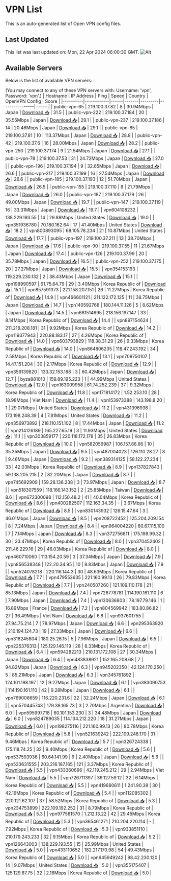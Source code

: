 # VPN List

This is an auto-generated list of Open VPN config files.

## Last Updated

This list was last updated on: Mon, 22 Apr 2024 06:00:30 GMT.
![Alt](https://repobeats.axiom.co/api/embed/186b98318ef1479477931607c1ad7d823f12451f.svg "Repobeats analytics image")

## Available Servers

Below is the list of available VPN servers:

(You may connect to any of these VPN servers with: Username: 'vpn', Password: 'vpn'.)
| Hostname | IP Address | Ping | Speed | Country | OpenVPN Config | Score |
|----------|------------|------|-------|---------|----------------| ----- |
| public-vpn-65 | 219.100.37.82 | 8 | 30.94Mbps | Japan | [Download 📥](./configs/server_0_JP.ovpn) | 31.5 |
| public-vpn-222 | 219.100.37.184 | 20 | 35.55Mbps | Japan | [Download 📥](./configs/server_1_JP.ovpn) | 29.1 |
| public-vpn-237 | 219.100.37.186 | 14 | 20.46Mbps | Japan | [Download 📥](./configs/server_2_JP.ovpn) | 29.1 |
| public-vpn-85 | 219.100.37.81 | 10 | 113.37Mbps | Japan | [Download 📥](./configs/server_3_JP.ovpn) | 28.8 |
| public-vpn-42 | 219.100.37.6 | 16 | 28.00Mbps | Japan | [Download 📥](./configs/server_4_JP.ovpn) | 28.2 |
| public-vpn-250 | 219.100.37.174 | 9 | 21.54Mbps | Japan | [Download 📥](./configs/server_5_JP.ovpn) | 27.1 |
| public-vpn-78 | 219.100.37.53 | 31 | 24.72Mbps | Japan | [Download 📥](./configs/server_6_JP.ovpn) | 27.0 |
| public-vpn-196 | 219.100.37.194 | 9 | 32.65Mbps | Japan | [Download 📥](./configs/server_7_JP.ovpn) | 26.6 |
| public-vpn-217 | 219.100.37.199 | 16 | 27.54Mbps | Japan | [Download 📥](./configs/server_8_JP.ovpn) | 26.6 |
| public-vpn-185 | 219.100.37.193 | 12 | 51.70Mbps | Japan | [Download 📥](./configs/server_9_JP.ovpn) | 26.5 |
| public-vpn-155 | 219.100.37.110 | 8 | 21.79Mbps | Japan | [Download 📥](./configs/server_10_JP.ovpn) | 26.0 |
| public-vpn-187 | 219.100.37.179 | 26 | 49.00Mbps | Japan | [Download 📥](./configs/server_11_JP.ovpn) | 19.7 |
| public-vpn-147 | 219.100.37.119 | 16 | 33.31Mbps | Japan | [Download 📥](./configs/server_12_JP.ovpn) | 19.7 |
| vpn604108232 | 138.229.193.55 | 14 | 29.88Mbps | United States | [Download 📥](./configs/server_13_US.ovpn) | 19.0 |
| vpn351936780 | 70.180.162.64 | 17 | 41.40Mbps | United States | [Download 📥](./configs/server_14_US.ovpn) | 18.2 |
| vpn800893095 | 68.105.78.234 | 21 | 10.87Mbps | United States | [Download 📥](./configs/server_15_US.ovpn) | 17.7 |
| public-vpn-197 | 219.100.37.211 | 13 | 38.70Mbps | Japan | [Download 📥](./configs/server_16_JP.ovpn) | 17.6 |
| public-vpn-90 | 219.100.37.55 | 11 | 21.67Mbps | Japan | [Download 📥](./configs/server_17_JP.ovpn) | 17.4 |
| public-vpn-126 | 219.100.37.99 | 20 | 35.78Mbps | Japan | [Download 📥](./configs/server_18_JP.ovpn) | 16.5 |
| public-vpn-252 | 219.100.37.175 | 20 | 27.27Mbps | Japan | [Download 📥](./configs/server_19_JP.ovpn) | 15.5 |
| vpn354153193 | 119.229.230.132 | 2 | 38.43Mbps | Japan | [Download 📥](./configs/server_20_JP.ovpn) | 15.1 |
| vpn198990597 | 61.75.64.79 | 29 | 3.40Mbps | Korea Republic of | [Download 📥](./configs/server_21_KR.ovpn) | 15.1 |
| vpn857591373 | 221.158.207.151 | 26 | 11.27Mbps | Korea Republic of | [Download 📥](./configs/server_22_KR.ovpn) | 14.9 |
| vpn466601121 | 211.122.172.125 | 11 | 38.75Mbps | Japan | [Download 📥](./configs/server_23_JP.ovpn) | 14.7 |
| vpn140592768 | 180.144.11.126 | 5 | 8.62Mbps | Japan | [Download 📥](./configs/server_24_JP.ovpn) | 14.5 |
| vpn681514695 | 218.156.197.147 | 33 | 8.14Mbps | Korea Republic of | [Download 📥](./configs/server_25_KR.ovpn) | 14.4 |
| vpn897154624 | 211.218.208.181 | 31 | 9.92Mbps | Korea Republic of | [Download 📥](./configs/server_26_KR.ovpn) | 14.2 |
| vpn119377943 | 220.88.183.17 | 27 | 4.26Mbps | Korea Republic of | [Download 📥](./configs/server_27_KR.ovpn) | 14.0 |
| vpn603793829 | 118.38.31.29 | 26 | 9.33Mbps | Korea Republic of | [Download 📥](./configs/server_28_KR.ovpn) | 14.0 |
| vpn864806235 | 118.47.243.192 | 34 | 2.58Mbps | Korea Republic of | [Download 📥](./configs/server_29_KR.ovpn) | 13.1 |
| vpn709750107 | 14.47.151.204 | 30 | 2.17Mbps | Korea Republic of | [Download 📥](./configs/server_30_KR.ovpn) | 12.9 |
| vpn359139820 | 133.32.153.188 | 3 | 60.42Mbps | Japan | [Download 📥](./configs/server_31_JP.ovpn) | 12.7 |
| byza881010 | 159.89.195.223 | 1 | 44.99Mbps | United States | [Download 📥](./configs/server_32_US.ovpn) | 12.0 |
| vpn163009958 | 61.74.252.239 | 37 | 9.32Mbps | Korea Republic of | [Download 📥](./configs/server_33_KR.ovpn) | 11.8 |
| vpn171814172 | 1.52.253.10 | 28 | 18.98Mbps | Viet Nam | [Download 📥](./configs/server_34_VN.ovpn) | 11.4 |
| vpn153973388 | 143.198.8.20 | 1 | 29.07Mbps | United States | [Download 📥](./configs/server_35_US.ovpn) | 11.2 |
| vpn431396938 | 173.198.248.39 | 4 | 7.81Mbps | United States | [Download 📥](./configs/server_36_US.ovpn) | 11.2 |
| vpn356973892 | 218.110.151.102 | 8 | 17.44Mbps | Japan | [Download 📥](./configs/server_37_JP.ovpn) | 11.2 |
| vpn214126189 | 165.227.65.19 | 3 | 11.93Mbps | United States | [Download 📥](./configs/server_38_US.ovpn) | 11.1 |
| vpn303859177 | 220.118.172.178 | 35 | 26.83Mbps | Korea Republic of | [Download 📥](./configs/server_39_KR.ovpn) | 10.0 |
| vpn582056987 | 106.157.86.66 | 10 | 35.35Mbps | Japan | [Download 📥](./configs/server_40_JP.ovpn) | 9.5 |
| vpn487004023 | 126.110.28.27 | 8 | 9.46Mbps | Japan | [Download 📥](./configs/server_41_JP.ovpn) | 9.2 |
| vpn389314125 | 58.122.27.234 | 33 | 42.03Mbps | Korea Republic of | [Download 📥](./configs/server_42_KR.ovpn) | 8.9 |
| vpn137827843 | 59.138.205.215 | 2 | 82.20Mbps | Japan | [Download 📥](./configs/server_43_JP.ovpn) | 8.7 |
| vpn745692909 | 159.28.136.238 | 3 | 73.97Mbps | Japan | [Download 📥](./configs/server_44_JP.ovpn) | 8.7 |
| vpn518307559 | 118.166.143.152 | 2 | 25.85Mbps | Taiwan | [Download 📥](./configs/server_45_TW.ovpn) | 8.6 |
| vpn672300098 | 112.150.48.2 | 41 | 40.04Mbps | Korea Republic of | [Download 📥](./configs/server_46_KR.ovpn) | 8.6 |
| vpn400282507 | 112.163.34.35 | - | 3.67Mbps | Korea Republic of | [Download 📥](./configs/server_47_KR.ovpn) | 8.5 |
| vpn830143932 | 126.15.47.64 | 3 | 46.01Mbps | Japan | [Download 📥](./configs/server_48_JP.ovpn) | 8.5 |
| vpn208722452 | 125.204.209.154 | 8 | 7.24Mbps | Japan | [Download 📥](./configs/server_49_JP.ovpn) | 8.4 |
| vpn964004220 | 60.67.115.100 | 7 | 7.14Mbps | Japan | [Download 📥](./configs/server_50_JP.ovpn) | 8.3 |
| vpn372756811 | 175.198.99.32 | 30 | 33.47Mbps | Korea Republic of | [Download 📥](./configs/server_51_KR.ovpn) | 8.0 |
| vpn370452402 | 211.46.229.16 | 29 | 46.03Mbps | Korea Republic of | [Download 📥](./configs/server_52_KR.ovpn) | 8.0 |
| vpn460710060 | 113.154.20.59 | 3 | 37.34Mbps | Japan | [Download 📥](./configs/server_53_JP.ovpn) | 7.9 |
| vpn856538348 | 122.20.34.95 | 10 | 8.83Mbps | Japan | [Download 📥](./configs/server_54_JP.ovpn) | 7.9 |
| vpn524078218 | 220.116.144.3 | 30 | 48.63Mbps | Korea Republic of | [Download 📥](./configs/server_55_KR.ovpn) | 7.7 |
| vpn479553635 | 221.160.99.13 | 26 | 79.83Mbps | Korea Republic of | [Download 📥](./configs/server_56_KR.ovpn) | 7.7 |
| vpn240507260 | 121.109.110.178 | 21 | 85.13Mbps | Japan | [Download 📥](./configs/server_57_JP.ovpn) | 7.4 |
| vpn726778781 | 114.190.161.110 | 6 | 7.90Mbps | Japan | [Download 📥](./configs/server_58_JP.ovpn) | 7.4 |
| vpn130636803 | 78.197.79.146 | 1 | 16.89Mbps | France | [Download 📥](./configs/server_59_FR.ovpn) | 7.2 |
| vpn804569942 | 183.80.86.82 | 27 | 36.49Mbps | Viet Nam | [Download 📥](./configs/server_60_VN.ovpn) | 6.8 |
| vpn937601755 | 27.94.75.214 | 7 | 78.97Mbps | Japan | [Download 📥](./configs/server_61_JP.ovpn) | 6.6 |
| vpn295363920 | 210.194.124.73 | 19 | 27.33Mbps | Japan | [Download 📥](./configs/server_62_JP.ovpn) | 6.6 |
| vpn318245804 | 180.25.26.15 | 5 | 7.96Mbps | Japan | [Download 📥](./configs/server_63_JP.ovpn) | 6.5 |
| vpn225376313 | 125.129.146.119 | 28 | 8.33Mbps | Korea Republic of | [Download 📥](./configs/server_64_KR.ovpn) | 6.4 |
| vpn594282213 | 210.131.172.108 | 27 | 30.34Mbps | Japan | [Download 📥](./configs/server_65_JP.ovpn) | 6.4 |
| vpn483838921 | 152.165.208.68 | 7 | 94.82Mbps | Japan | [Download 📥](./configs/server_66_JP.ovpn) | 6.3 |
| vpn945202350 | 42.124.170.250 | 5 | 85.21Mbps | Japan | [Download 📥](./configs/server_67_JP.ovpn) | 6.3 |
| vpn345761892 | 124.101.198.197 | 12 | 9.27Mbps | Japan | [Download 📥](./configs/server_68_JP.ovpn) | 6.1 |
| vpn383090753 | 114.190.161.110 | 42 | 9.28Mbps | Japan | [Download 📥](./configs/server_69_JP.ovpn) | 6.1 |
| vpn769006659 | 116.220.231.6 | 22 | 32.24Mbps | Japan | [Download 📥](./configs/server_70_JP.ovpn) | 6.1 |
| vpn570445743 | 179.38.165.73 | 3 | 2.70Mbps | Argentina | [Download 📥](./configs/server_71_AR.ovpn) | 6.0 |
| vpn595997718 | 60.101.153.230 | 3 | 34.48Mbps | Japan | [Download 📥](./configs/server_72_JP.ovpn) | 6.0 |
| vpn824789035 | 114.134.212.220 | 18 | 31.27Mbps | Japan | [Download 📥](./configs/server_73_JP.ovpn) | 6.0 |
| vpn198275116 | 221.160.99.13 | 26 | 80.78Mbps | Korea Republic of | [Download 📥](./configs/server_74_KR.ovpn) | 5.8 |
| vpn521639242 | 222.109.248.170 | 31 | 9.46Mbps | Korea Republic of | [Download 📥](./configs/server_75_KR.ovpn) | 5.7 |
| vpn326724338 | 175.118.74.25 | 32 | 9.40Mbps | Korea Republic of | [Download 📥](./configs/server_76_KR.ovpn) | 5.6 |
| vpn537593936 | 60.64.141.99 | 9 | 2.40Mbps | Japan | [Download 📥](./configs/server_77_JP.ovpn) | 5.6 |
| vpn533631555 | 203.216.187.165 | 121 | 3.37Mbps | Korea Republic of | [Download 📥](./configs/server_78_KR.ovpn) | 5.5 |
| vpn433360696 | 42.119.245.212 | 29 | 2.94Mbps | Viet Nam | [Download 📥](./configs/server_79_VN.ovpn) | 5.5 |
| vpn726711397 | 39.127.59.12 | 32 | 6.14Mbps | Korea Republic of | [Download 📥](./configs/server_80_KR.ovpn) | 5.5 |
| vpn419680611 | 1.241.90.38 | 30 | 42.16Mbps | Korea Republic of | [Download 📥](./configs/server_81_KR.ovpn) | 5.4 |
| vpn112085302 | 220.121.62.107 | 37 | 58.52Mbps | Korea Republic of | [Download 📥](./configs/server_82_KR.ovpn) | 5.3 |
| vpn234753899 | 222.109.192.252 | 31 | 8.79Mbps | Korea Republic of | [Download 📥](./configs/server_83_KR.ovpn) | 5.3 |
| vpn977581570 | 1.212.13.22 | 42 | 29.45Mbps | Korea Republic of | [Download 📥](./configs/server_84_KR.ovpn) | 5.3 |
| vpn365461271 | 210.204.220.114 | - | 7.92Mbps | Korea Republic of | [Download 📥](./configs/server_85_KR.ovpn) | 5.3 |
| vpn933851110 | 210.179.243.233 | 32 | 9.15Mbps | Korea Republic of | [Download 📥](./configs/server_86_KR.ovpn) | 5.2 |
| vpn126643003 | 138.229.193.55 | 15 | 25.99Mbps | United States | [Download 📥](./configs/server_87_US.ovpn) | 5.0 |
| vpn433110652 | 182.217.170.98 | 54 | 49.43Mbps | Korea Republic of | [Download 📥](./configs/server_88_KR.ovpn) | 5.0 |
| vpn645949242 | 98.42.230.120 | 14 | 9.07Mbps | United States | [Download 📥](./configs/server_89_US.ovpn) | 5.0 |
| vpn355175407 | 125.129.67.75 | 32 | 2.16Mbps | Korea Republic of | [Download 📥](./configs/server_90_KR.ovpn) | 5.0 |
